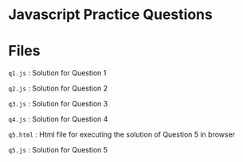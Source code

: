 # Javascript Practice Questions  

# Files  
`q1.js` : Solution for Question 1  

`q2.js` : Solution for Question 2  

`q3.js` : Solution for Question 3  

`q4.js` : Solution for Question 4  

`q5.html` : Html file for executing the solution of Question 5 in browser  

`q5.js` : Solution for Question 5
